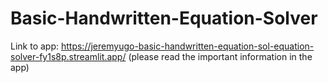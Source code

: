 # Basic-Handwritten-Equation-Solver

Link to app: https://jeremyugo-basic-handwritten-equation-sol-equation-solver-fy1s8p.streamlit.app/
(please read the important information in the app)
